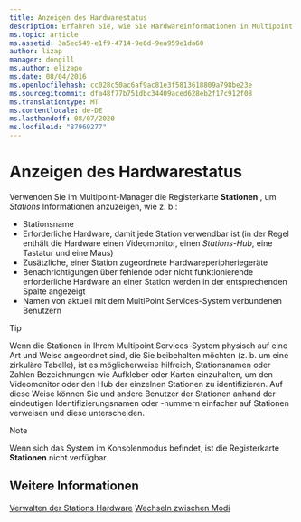 ```yaml
---
title: Anzeigen des Hardwarestatus
description: Erfahren Sie, wie Sie Hardwareinformationen in Multipoint Services anzeigen.
ms.topic: article
ms.assetid: 3a5ec549-e1f9-4714-9e6d-9ea959e1da60
author: lizap
manager: dongill
ms.author: elizapo
ms.date: 08/04/2016
ms.openlocfilehash: cc028c50ac6af9ac81e3f5813618809a798be23e
ms.sourcegitcommit: dfa48f77b751dbc34409aced628eb2f17c912f08
ms.translationtype: MT
ms.contentlocale: de-DE
ms.lasthandoff: 08/07/2020
ms.locfileid: "87969277"
---
```

# <a name="view-hardware-status"></a>Anzeigen des Hardwarestatus
Verwenden Sie im Multipoint-Manager die Registerkarte **Stationen** , um *Stations* Informationen anzuzeigen, wie z. b.:

-   Stationsname
-   Erforderliche Hardware, damit jede Station verwendbar ist (in der Regel enthält die Hardware einen Videomonitor, einen *Stations-Hub*, eine Tastatur und eine Maus)
-   Zusätzliche, einer Station zugeordnete Hardwareperipheriegeräte
-   Benachrichtigungen über fehlende oder nicht funktionierende erforderliche Hardware an einer Station werden in der entsprechenden Spalte angezeigt
-   Namen von aktuell mit dem MultiPoint Services-System verbundenen Benutzern

> [!TIP]
> Wenn die Stationen in Ihrem Multipoint Services-System physisch auf eine Art und Weise angeordnet sind, die Sie beibehalten möchten (z. b. um eine zirkuläre Tabelle), ist es möglicherweise hilfreich, Stationsnamen oder Zahlen Bezeichnungen wie Aufkleber oder Karten einzuhalten, um den Videomonitor oder den Hub der einzelnen Stationen zu identifizieren. Auf diese Weise können Sie und andere Benutzer der Stationen anhand der eindeutigen Identifizierungsnamen oder -nummern einfacher auf Stationen verweisen und diese unterscheiden.

> [!NOTE]
> Wenn sich das System im Konsolenmodus befindet, ist die Registerkarte **Stationen** nicht verfügbar.

## <a name="see-also"></a>Weitere Informationen
[Verwalten der Stations Hardware](Manage-Station-Hardware.md) 
 [Wechseln zwischen Modi](Switch-Between-Modes.md)